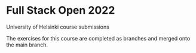 # Full Stack Open 2022

University of Helsinki course submissions

The exercises for this course are completed as branches and merged onto the main branch.
